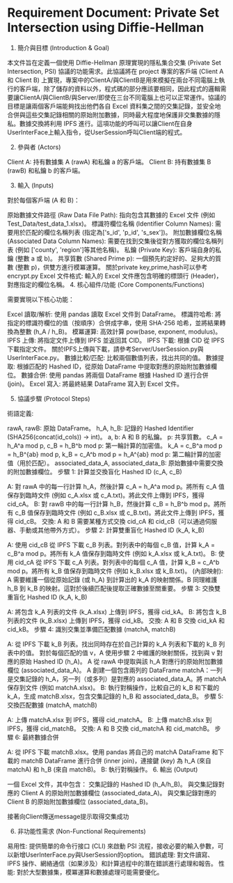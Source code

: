 # Requirement Document: Private Set Intersection using Diffie-Hellman
1. 簡介與目標 (Introduction & Goal)

本文件旨在定義一個使用 Diffie-Hellman 原理實現的隱私集合交集 (Private Set Intersection, PSI) 協議的功能需求。此協議將在 project 專案的客戶端 (Client A 和 Client B) 上實現，專案中的ClientA/與ClientB是用來模擬在兩台不同電腦上執行的客戶端，除了儲存的資料以外，程式碼的部分應該要相同，因此程式的邏輯需要讓ClientA/與ClientB/與Server/即使在三台不同電腦上也可以正常運作。協議的目標是讓兩個客戶端能夠找出他們各自 Excel 資料集之間的交集記錄，並安全地合併與這些交集記錄相關的原始附加數據，同時最大程度地保護非交集數據的隱私。數據交換將利用 IPFS 進行。這項功能的呼叫可以讓Client在自身UserInterFace上輸入指令，從UserSession呼叫Client端的程式。

2. 參與者 (Actors)

Client A: 持有數據集 A (rawA) 和私鑰 a 的客戶端。
Client B: 持有數據集 B (rawB) 和私鑰 b 的客戶端。

3. 輸入 (Inputs)

對於每個客戶端 (A 和 B)：

原始數據文件路徑 (Raw Data File Path): 指向包含其數據的 Excel 文件 (例如 Test_Data/test_data_1.xlsx)。
標識符欄位名稱 (Identifier Column Names): 需要用於匹配的欄位名稱列表 (指定為['s_id', 'p_id', 's_sex'])。
附加數據欄位名稱 (Associated Data Column Names): 需要在找到交集後從對方獲取的欄位名稱列表 (例如 ['county', 'region']等其他名稱)。
私鑰 (Private Key): 客戶端自身的私鑰 (整數 a 或 b)。
共享質數 (Shared Prime p): 一個預先約定好的、足夠大的質數 (整數 p)，供雙方進行模冪運算。
關於private key,prime,hash可以參考encrypt.py
Excel 文件格式: 輸入的 Excel 文件應包含明確的標頭行 (Header)，對應指定的欄位名稱。
4. 核心組件/功能 (Core Components/Functions)

需要實現以下核心功能：

Excel 讀取/解析: 使用 pandas 讀取 Excel 文件到 DataFrame。
標識符哈希: 將指定的標識符欄位的值（按順序）合併成字串，使用 SHA-256 哈希，並將結果轉換為整數 (h_A / h_B)。
模冪運算: 高效計算 pow(base, exponent, modulus)。
IPFS 上傳: 將指定文件上傳到 IPFS 並返回其 CID。
IPFS 下載: 根據 CID 從 IPFS 下載指定文件。
關於IPFS上傳與下載，請參考Server/UserSession.py與UserInterFace.py。
數據比較/匹配: 比較兩個數值列表，找出共同的值。
數據提取: 根據匹配的 Hashed ID，從原始 DataFrame 中提取對應的原始附加數據欄位。
數據合併: 使用 pandas 將兩個 DataFrame 根據 Hashed ID 進行合併 (join)。
Excel 寫入: 將最終結果 DataFrame 寫入到 Excel 文件。

5. 協議步驟 (Protocol Steps)

術語定義:

rawA, rawB: 原始 DataFrame。
h_A, h_B: 記錄的 Hashed Identifier (SHA256(concat(id_cols)) -> int)。
a, b: A 和 B 的私鑰。
p: 共享質數。
c_A = h_A^a mod p, c_B = h_B^b mod p: 第一輪計算的加密值。
k_A = c_B^a mod p = h_B^{ab} mod p, k_B = c_A^b mod p = h_A^{ab} mod p: 第二輪計算的加密值（用於匹配）。
associated_data_A, associated_data_B: 原始數據中需要交換的附加數據欄位。
步驟 1: 計算並交換盲化 Hashed ID (c_A, c_B)

A: 對 rawA 中的每一行計算 h_A，然後計算 c_A = h_A^a mod p。將所有 c_A 值保存到臨時文件 (例如 c_A.xlsx 或 c_A.txt)。將此文件上傳到 IPFS，獲得 cid_cA。
B: 對 rawB 中的每一行計算 h_B，然後計算 c_B = h_B^b mod p。將所有 c_B 值保存到臨時文件 (例如 c_B.xlsx 或 c_B.txt)。將此文件上傳到 IPFS，獲得 cid_cB。
交換: A 和 B 需要某種方式交換 cid_cA 和 cid_cB（可以通過伺服器、手動或其他帶外方式）。
步驟 2: 計算雙重盲化 Hashed ID (k_A, k_B)

A: 使用 cid_cB 從 IPFS 下載 c_B 列表。對列表中的每個 c_B 值，計算 k_A = c_B^a mod p。將所有 k_A 值保存到臨時文件 (例如 k_A.xlsx 或 k_A.txt)。
B: 使用 cid_cA 從 IPFS 下載 c_A 列表。對列表中的每個 c_A 值，計算 k_B = c_A^b mod p。將所有 k_B 值保存到臨時文件 (例如 k_B.xlsx 或 k_B.txt)。
(內部映射): A 需要維護一個從原始記錄 (或 h_A) 到計算出的 k_A 的映射關係。B 同理維護 h_B 到 k_B 的映射。這對於後續匹配後提取正確數據至關重要。
步驟 3: 交換雙重盲化 Hashed ID (k_A, k_B)

A: 將包含 k_A 列表的文件 (k_A.xlsx) 上傳到 IPFS，獲得 cid_kA。
B: 將包含 k_B 列表的文件 (k_B.xlsx) 上傳到 IPFS，獲得 cid_kB。
交換: A 和 B 交換 cid_kA 和 cid_kB。
步驟 4: 識別交集並準備匹配數據 (matchA, matchB)

A: 從 IPFS 下載 k_B 列表。找出同時存在於自己計算的 k_A 列表和下載的 k_B 列表中的值。
對於每個匹配的值 v，A 使用步驟 2 中維護的映射關係，找到與 v 對應的原始 Hashed ID (h_A)。
A 從 rawA 中提取與該 h_A 對應行的原始附加數據欄位 (associated_data_A)。
A 創建一個包含兩列的 DataFrame matchA：一列是交集記錄的 h_A，另一列（或多列）是對應的 associated_data_A。將 matchA 保存到文件 (例如 matchA.xlsx)。
B: 執行對稱操作，比較自己的 k_B 和下載的 k_A，生成 matchB.xlsx，包含交集記錄的 h_B 和 associated_data_B。
步驟 5: 交換匹配數據 (matchA, matchB)

A: 上傳 matchA.xlsx 到 IPFS，獲得 cid_matchA。
B: 上傳 matchB.xlsx 到 IPFS，獲得 cid_matchB。
交換: A 和 B 交換 cid_matchA 和 cid_matchB。
步驟 6: 最終數據合併

A: 從 IPFS 下載 matchB.xlsx。使用 pandas 將自己的 matchA DataFrame 和下載的 matchB DataFrame 進行合併 (inner join)，連接鍵 (key) 為 h_A (來自 matchA) 和 h_B (來自 matchB)。
B: 執行對稱操作。
6. 輸出 (Output)

一個 Excel 文件，其中包含：
交集記錄的 Hashed ID (h_A/h_B)。
與交集記錄對應的 Client A 的原始附加數據欄位 (associated_data_A)。
與交集記錄對應的 Client B 的原始附加數據欄位 (associated_data_B)。

接著向Client傳送message提示取得交集成功

6. 非功能性需求 (Non-Functional Requirements)

易用性: 提供簡單的命令行接口 (CLI) 來啟動 PSI 流程，接收必要的輸入參數，可以新增UserInterFace.py與UserSession的option。
錯誤處理: 對文件讀寫、IPFS 操作、網絡通信（如果涉及）和計算過程中的潛在錯誤進行處理和報告。
性能: 對於大型數據集，模冪運算和數據處理可能需要優化。